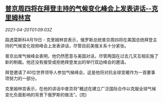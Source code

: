 <!--1618882263000-->
[普京周四将在拜登主持的气候变化峰会上发表讲话--克里姆林宫](https://cn.reuters.com/article/russia-putin-climate-summit-0420-idCNKBS2C703F)
------

<div><i>2021-04-20T01:09:03Z</i></div><p>路透莫斯科4月19日 - 克里姆林宫表示，俄罗斯总统普京周四将在美国总统拜登主持的气候变化视频峰会上发表讲话，尽管目前美俄关系十分紧张。</p><p>普京出席气候峰会表明，他仍然愿意与美国对话，尽管两国在过去几天互相实施了新的制裁。他还没有接受或拒绝拜登发出的举行双边峰会的邀请。</p><p>拜登邀请了40位世界领导人参加气候峰会，这是他将对抗全球变暖作为一首要事项努力的一部分。</p><p>克里姆林宫表示，在他的讲话中普京将“概述在建立广泛国际合作以克服全球气候变化负面影响的背景下俄罗斯的做法”。(完)</p>

